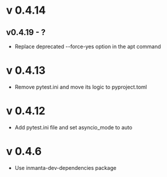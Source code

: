 # v 0.4.14

## v0.4.19 - ?



- Replace deprecated --force-yes option in the apt command
# v 0.4.13
- Remove pytest.ini and move its logic to pyproject.toml
# v 0.4.12
- Add pytest.ini file and set asyncio_mode to auto
# v 0.4.6
- Use inmanta-dev-dependencies package
